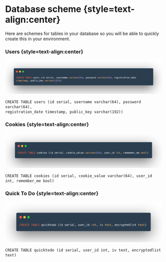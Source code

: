 # Database scheme {style=text-align:center}

Here are schemes for tables in your database so you will be able to quickly create this in your environment.

### Users {style=text-align:center}
![UsersTable](../img/users.png)
```postgres
CREATE TABLE users (id serial, username varchar(64), password varchar(64),
registration_date timestamp, public_key varchar(192))
```

### Cookies {style=text-align:center}
![CookiesTable](../img/cookies.png)
```postgres
CREATE TABLE cookies (id serial, cookie_value varchar(64), user_id int, remember_me bool)
```

### Quick To Do {style=text-align:center}
![QuickToDoTable](../img/quicktodo.png)
```postgres
CREATE TABLE quicktodo (id serial, user_id int, iv text, encryptedlist text)
```